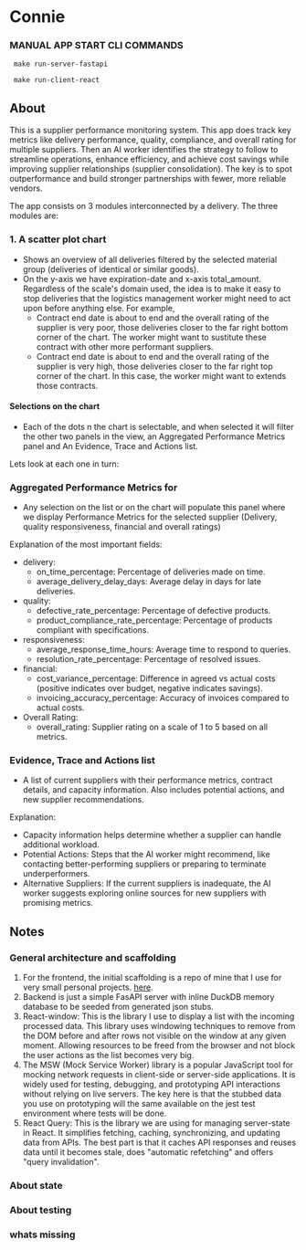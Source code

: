 # Connie

### MANUAL APP START CLI COMMANDS

```
 make run-server-fastapi
```

```
 make run-client-react
```

## About

This is a supplier performance monitoring system. This app does track key metrics like
delivery performance, quality, compliance, and overall rating for multiple suppliers. Then an AI worker identifies the strategy to follow to streamline operations, enhance efficiency, and achieve cost savings while improving supplier relationships (supplier consolidation). The key is to spot outperformance and build stronger partnerships with fewer, more reliable vendors.

The app consists on 3 modules interconnected by a delivery. The three modules are:

### 1. A scatter plot chart

- Shows an overview of all deliveries filtered by the selected material group (deliveries of identical or similar goods).
- On the y-axis we have expiration-date and x-axis total_amount. Regardless of the scale's domain used, the idea is to make it easy to stop deliveries that the logistics management worker might need to act upon before anything else.
  For example,
  - Contract end date is about to end and the overall rating of the supplier is very poor, those deliveries closer to the far right bottom corner of the chart. The worker might want to sustitute these contract with other more performant suppliers.
  - Contract end date is about to end and the overall rating of the supplier is very high, those deliveries closer to the far right top corner of the chart. In this case, the worker might want to extends those contracts.

#### Selections on the chart

- Each of the dots n the chart is selectable, and when selected it will filter the other two panels in the view, an Aggregated Performance Metrics panel and An Evidence, Trace and Actions list.

Lets look at each one in turn:

### Aggregated Performance Metrics for <supplier>

- Any selection on the list or on the chart will populate this panel where we display Performance Metrics for the selected supplier (Delivery, quality responsiveness, financial and overall ratings)

Explanation of the most important fields:

- delivery:
  - on_time_percentage: Percentage of deliveries made on time.
  - average_delivery_delay_days: Average delay in days for late deliveries.
- quality:
  - defective_rate_percentage: Percentage of defective products.
  - product_compliance_rate_percentage: Percentage of products compliant with specifications.
- responsiveness:
  - average_response_time_hours: Average time to respond to queries.
  - resolution_rate_percentage: Percentage of resolved issues.
- financial:
  - cost_variance_percentage: Difference in agreed vs actual costs (positive indicates over budget, negative indicates savings).
  - invoicing_accuracy_percentage: Accuracy of invoices compared to actual costs.
- Overall Rating:
  - overall_rating: Supplier rating on a scale of 1 to 5 based on all metrics.

### Evidence, Trace and Actions list

- A list of current suppliers with their performance metrics, contract details, and capacity information. Also includes potential actions, and new supplier recommendations.

Explanation:

- Capacity information helps determine whether a supplier can handle additional workload.
- Potential Actions: Steps that the AI worker might recommend, like contacting better-performing suppliers or preparing to terminate underperformers.
- Alternative Suppliers: If the current suppliers is inadequate, the AI worker suggests exploring online sources for new suppliers with promising metrics.

## Notes

### General architecture and scaffolding

1. For the frontend, the initial scaffolding is a repo of mine that I use for very small personal projects. [here](https://github.com/msrxse/default-scaffold).
2. Backend is just a simple FasAPI server with inline DuckDB memory database to be seeded from generated json stubs.
3. React-window: This is the library I use to display a list with the incoming processed data. This library uses windowing techniques to remove from the DOM before and after rows not visible on the window at any given moment. Allowing resources to be freed from the browser and not block the user actions as the list becomes very big.
4. The MSW (Mock Service Worker) library is a popular JavaScript tool for mocking network requests in client-side or server-side applications. It is widely used for testing, debugging, and prototyping API interactions without relying on live servers. The key here is that the stubbed data you use on prototyping will the same available on the jest test environment where tests will be done.
5. React Query: This is the library we are using for managing server-state in React. It simplifies fetching, caching, synchronizing, and updating data from APIs. The best part is that it caches API responses and reuses data until it becomes stale, does "automatic refetching" and offers "query invalidation".

### About state

### About testing

### whats missing
